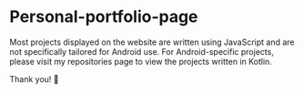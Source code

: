 # Personal-portfolio-page
Most projects displayed on the website are written using JavaScript and are not specifically tailored for Android use. For Android-specific projects, please visit my repositories page to view the projects written in Kotlin.

Thank you! 🚀
